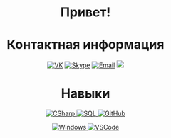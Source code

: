 <h1 align="center">Привет!</h1>

<h1 align="center">Контактная информация</h1>
<p align="center" align='right'>
  <a target="_blank" href="https://vk.com/kba696"><img alt="VK" src="https://img.shields.io/badge/vk.com-0078D4.svg?&logo=VK&style=for-the-badge&logoColor=white" /></a>	
  <a href="https://join.skype.com/invite/iiQcBm41y6qs"><img alt="Skype" src="https://img.shields.io/badge/Skype-0078D4.svg?&logo=Skype&style=for-the-badge&logoColor=white" /></a>
  <a target="_blank" href="mailto:kba696@ya.ru"><img alt="Email" src="https://img.shields.io/badge/Email-0078D4.svg?&style=for-the-badge&logo=Mail.Ru&logoColor=white" /></a>
  <a target="_blank" href="https://t.me/kba696"><img src="https://img.shields.io/badge/kba696-2CA5E0?style=for-the-badge&logo=telegram&logoColor=white"/></a>
</p>

<h1 align="center">Навыки</h1>
<p align="center" align='right'>
  <a target="_blank" href="#">
    <img alt="CSharp" src="https://img.shields.io/badge/c%23%20 WPF-%23239120.svg?&style=for-the-badge&logo=c-sharp&logoColor=white" /> 
  </a>
  <a target="_blank" href="#">
    <img alt="SQL" src="https://img.shields.io/badge/SQL через ADO.NET(SQLite)-4479A1?style=for-the-badge&logo=SQLite&textColor=black" /> 
  </a>
  <a target="_blank" href="#">
    <img alt="GitHub" src="https://img.shields.io/badge/GitHub через Visual Studio-%23121011.svg?&style=for-the-badge&logo=github&logoColor=white" />
  </a>
</p>

<p align="center" align='right'>
  <a target="_blank" href="#">
    <img alt="Windows" src="https://img.shields.io/badge/Windows%207‒11-0078D6.svg?&style=for-the-badge&logo=windows&logoColor=white" /> 
  </a>
  <a target="_blank" href="#">
    <img alt="VSCode" src="https://img.shields.io/badge/Visual Studio-007ACC.svg?&style=for-the-badge&logo=visual-studio-code&logoColor=white" /> 
  </a>
</p>
